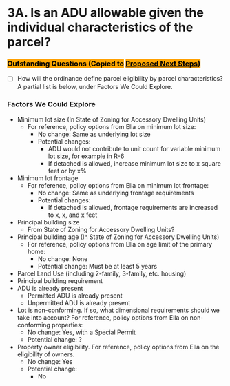 # 3A. Is an ADU allowable given the individual characteristics of the parcel?

### <mark style="background-color:orange;">Outstanding Questions (Copied to</mark> [<mark style="background-color:orange;">Proposed Next Steps</mark>](../../project-management/proposed-next-steps.md)<mark style="background-color:orange;">)</mark>

* [ ] How will the ordinance define parcel eligibility by parcel characteristics? A partial list is below, under Factors We Could Explore.

### Factors We Could Explore

* Minimum lot size (In State of Zoning for Accessory Dwelling Units)&#x20;
  * For reference, policy options from Ella on minimum lot size:&#x20;
    * No change: Same as underlying lot size&#x20;
    * Potential changes: &#x20;
      * ADU would not contribute to unit count for variable minimum lot size, for example in R-6&#x20;
      * If detached is allowed, increase minimum lot size to x square feet or by x%&#x20;
* Minimum lot frontage
  * For reference, policy options from Ella on minimum lot frontage:&#x20;
    * No change: Same as underlying frontage requirements&#x20;
    * Potential changes:&#x20;
      * If detached is allowed, frontage requirements are increased to x, x, and x feet&#x20;
* Principal building size
  * From State of Zoning for Accessory Dwelling Units?&#x20;
* Principal building age (In State of Zoning for Accessory Dwelling Units)
  * For reference, policy options from Ella on age limit of the primary home:
    * No change: None&#x20;
    * Potential change: Must be at least 5 years&#x20;
* Parcel Land Use (including 2-family, 3-family, etc. housing)
* Principal building requirement
* ADU is already present
  * Permitted ADU is already present
  * Unpermitted ADU is already present
* Lot is non-conforming. If so, what dimensional requirements should we take into account? For reference, policy options from Ella on non-conforming properties:
  * No change: Yes, with a Special Permit&#x20;
  * Potential change: ?&#x20;
* Property owner eligibility. For reference, policy options from Ella on the eligibility of owners.
  * No change: Yes
  * Potential change:&#x20;
    * No&#x20;
